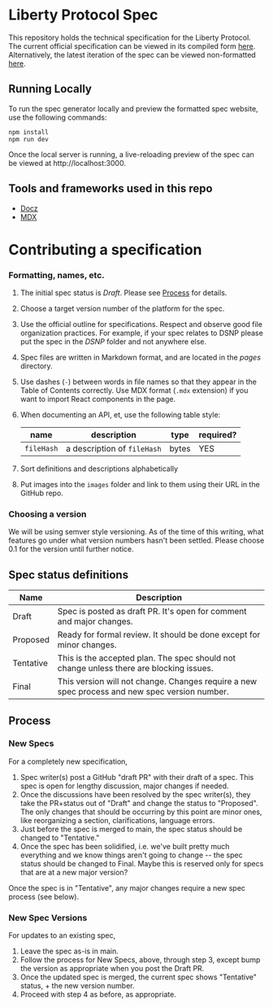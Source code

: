 # Liberty Protocol Spec

This repository holds the technical specification for the Liberty Protocol.
The current official specification can be viewed in its compiled form [here](https://spec.dsnp.org).
Alternatively, the latest iteration of the spec can be viewed non-formatted [here](tree/main/pages).

## Running Locally

To run the spec generator locally and preview the formatted spec website, use the following commands:

```
npm install
npm run dev
```

Once the local server is running, a live-reloading preview of the spec can be viewed at http://localhost:3000.

## Tools and frameworks used in this repo
* [Docz](https://www.docz.site/)
* [MDX](https://mdxjs.com/)

# Contributing a specification

### Formatting, names, etc.
1. The initial spec status is _Draft_.  Please see [Process](#Process) for details.
1. Choose a target version number of the platform for the spec.
1. Use the official outline for specifications. Respect and observe good file organization practices. For example, if your spec relates to DSNP please put the spec in the _DSNP_ folder and not anywhere else.
1. Spec files are written in Markdown format, and are located in the _pages_ directory.
1. Use dashes (`-`) between words in file names so that they appear in the Table of Contents correctly.  Use MDX format (`.mdx` extension) if you want to import React components in the page.
1. When documenting an API, et, use the following table style:

   | name | description | type | required?|
   | ---|---|---|---|
   | `fileHash` | a description of `fileHash` | bytes | YES |
1. Sort definitions and descriptions alphabetically
1. Put images into the `images` folder and link to them using their URL in the GitHub repo.

### Choosing a version
We will be using semver style versioning.
As of the time of this writing, what features go under what version numbers hasn't been settled.
Please choose 0.1 for the version until further notice.

## Spec status definitions

| Name | Description |
| --- | --- |
| Draft | Spec is posted as draft PR. It's open for comment and major changes. |
| Proposed | Ready for formal review. It should be done except for minor changes. |
| Tentative | This is the accepted plan. The spec should not change unless there are blocking issues. |
| Final | This version will not change. Changes require a new spec process and new spec version number. |

## Process

### New Specs
For a completely new specification,
1. Spec writer(s) post a GitHub "draft PR" with their draft of a spec. This spec is open for lengthy discussion, major changes if needed.
1. Once the discussions have been resolved by the spec writer(s), they take the PR+status out of "Draft" and change the status to "Proposed". The only changes that should be occurring by this point are minor ones, like reorganizing a section, clarifications, language errors.
1. Just before the spec is merged to main, the spec status should be changed to "Tentative."
1. Once the spec has been solidified, i.e. we've built pretty much everything and we know things aren't going to change -- the spec status should be changed to Final. Maybe this is reserved only for specs that are at a new major version?

Once the spec is in "Tentative", any major changes require a new spec process (see below).
   
### New Spec Versions
For updates to an existing spec,
1. Leave the spec as-is in main.
1. Follow the process for New Specs, above, through step 3, except bump the version as appropriate when you post the Draft PR.
1. Once the updated spec is merged, the current spec shows "Tentative" status, + the new version number.
1. Proceed with step 4 as before, as appropriate.
